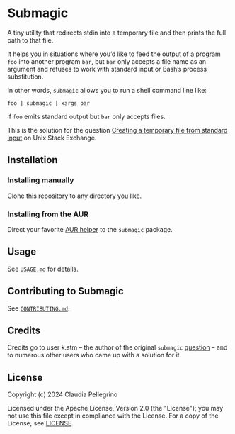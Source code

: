 # Submagic

A tiny utility that redirects stdin into a temporary file and then
prints the full path to that file.

It helps you in situations where you’d like to feed the output of a
program `foo` into another program `bar`, but `bar` only accepts a
file name as an argument and refuses to work with standard input or
Bash’s process substitution.

In other words, `submagic` allows you to run a shell command line like:

```shell
foo | submagic | xargs bar
```

if `foo` emits standard output but `bar` only accepts files.

This is the solution for the question
[Creating a temporary file from standard input](https://unix.stackexchange.com/q/495254)
on Unix Stack Exchange.

## Installation

### Installing manually

Clone this repository to any directory you like.

### Installing from the AUR

Direct your favorite
[AUR helper](https://wiki.archlinux.org/title/AUR_helpers) to the
`submagic` package.

## Usage

See [`USAGE.md`](https://github.com/claui/submagic/blob/main/USAGE.md) for details.

## Contributing to Submagic

See [`CONTRIBUTING.md`](https://github.com/claui/submagic/blob/main/CONTRIBUTING.md).

## Credits

Credits go to user k.stm – the author of the original `submagic`
[question](https://unix.stackexchange.com/q/495254) – and to numerous
other users who came up with a solution for it.

## License

Copyright (c) 2024 Claudia Pellegrino

Licensed under the Apache License, Version 2.0 (the "License");
you may not use this file except in compliance with the License.
For a copy of the License, see [LICENSE](LICENSE).
